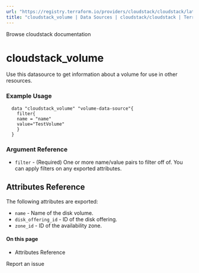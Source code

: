 ```yaml
---
url: "https://registry.terraform.io/providers/cloudstack/cloudstack/latest/docs/data-sources/volume"
title: "cloudstack_volume | Data Sources | cloudstack/cloudstack | Terraform | Terraform Registry"
---
```


Browse cloudstack documentation

# cloudstack_volume

Use this datasource to get information about a volume for use in other resources.

### Example Usage

```hcl hcl
  data "cloudstack_volume" "volume-data-source"{
    filter{
    name = "name"
    value="TestVolume"
    }
  }
```

### Argument Reference

- `filter` \- (Required) One or more name/value pairs to filter off of. You can apply filters on any exported attributes.

## Attributes Reference

The following attributes are exported:

- `name` \- Name of the disk volume.
- `disk_offering_id` \- ID of the disk offering.
- `zone_id` \- ID of the availability zone.

#### On this page

- Attributes Reference

Report an issue